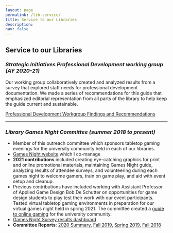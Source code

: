 ```yaml
---
layout: page
permalink: /lib-service/
title: Service to our Libraries
description: 
nav: false
---
```



## Service to our Libraries

### ***Strategic Initiatives Professional Development working group (AY 2020-21)***

Our working group collaboratively created and analyzed results from a survey that explored staff needs for professional development documentation. We made a series of recommendations for this guide that emphasized editorial representation from all parts of the library to help keep the guide current and sustainable.  

[Professional Development Workgroup Findings and Recommendations](https://drive.google.com/file/d/1Ptw1w1uspJTyH6wZ9mS1p1HWflu2XqVs/view?usp=sharing)

<hr/>

### ***Library Games Night Committee (summer 2018 to present)***

- Member of this outreach committee which sponsors tabletop gaming evenings for the university community held in each of our libraries.
- [Games Night website](https://libguides.lib.miamioh.edu/board-games) which I co-manage
- **2021 contributions** included creating eye-catching graphics for print and online promotional materials, maintaining Games Night guide, analyzing results of attendee surveys, and volunteering during each games night to welcome gamers, train on game play, and aid with event setup and cleanup.
- Previous contributions have included working with Assistant Professor of Applied Game Design Bob De Schutter on opportunities for game design students to play test their work with our event participants. Tested virtual tabletop gaming environments in preparation for our virtual games night held in spring 2021. The committee created a [guide to online gaming](https://libguides.lib.miamioh.edu/board-games) for the university community.
- [Games Night Survey results dashboard](https://muohio.libinsight.com/games-night)
- **Committee Reports**: [2020 Summary](https://drive.google.com/file/d/1I0G0UQup3xqG2Jbt6mxq2gKnCr1FZegu/view?usp=sharing),  [Fall 2019](https://drive.google.com/file/d/19G0hzjyJe5Ym1Xq_GLdsd85GBHfXBdXS/view?usp=sharing), [Spring 2019](https://drive.google.com/file/d/1P0VJe74XjairJqzyKVuRQWipKO1Ek1YH/view?usp=sharing), [Fall 2018](https://drive.google.com/file/d/1khlma_KuCudmOBDFKRhKStqgPk7FGNM-/view?usp=sharing)

